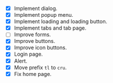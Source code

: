 - [x] Implement dialog.
- [x] Implement popup menu.
- [x] Implement loading and loading button.
- [x] Implement tabs and tab page.
- [ ] Improve forms.
- [x] Improve buttons.
- [x] Improve icon buttons.
- [x] Login page.
- [x] Alert.
- [x] Move prefix `tl` to `cru`.
- [x] Fix home page.
